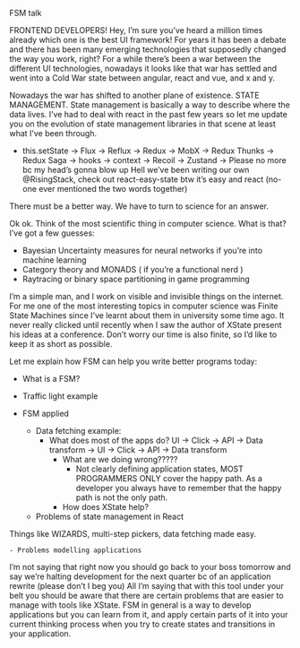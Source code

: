 FSM talk

FRONTEND DEVELOPERS! Hey, I’m sure you’ve heard a million times already which one is the best UI framework! For years it has been a debate and there has been many emerging technologies that supposedly changed the way you work, right? For a while there’s been a war between the different UI technologies, nowadays it looks like that war has settled and went into a Cold War state between angular, react and vue, and x and y.

Nowadays the war has shifted to another plane of existence. STATE MANAGEMENT. State management is basically a way to describe where the data lives. I’ve had to deal with react in the past few years so let me update you on the evolution of state management libraries in that scene at least what I’ve been through.
- this.setState -> Flux -> Reflux -> Redux -> MobX -> Redux Thunks -> Redux Saga -> hooks -> context -> Recoil -> Zustand -> Please no more bc my head’s gonna blow up
Hell we’ve been writing our own @RisingStack, check out react-easy-state btw it’s easy and react (no-one ever mentioned the two words together)

There must be a better way. We have to turn to science for an answer.

Ok ok. Think of the most scientific thing in computer science. What is that?
I’ve got a few guesses:
- Bayesian Uncertainty measures for neural networks if you’re into machine learning
- Category theory and MONADS ( if you’re a functional nerd )
- Raytracing or binary space partitioning in game programming

I’m a simple man, and I work on visible and invisible things on the internet. For me one of the most interesting topics in computer science was Finite State Machines since I’ve learnt about them in university some time ago. It never really clicked until recently when I saw the author of XState present his ideas at a conference. Don’t worry our time is also finite, so I’d like to keep it as short as possible.

Let me explain how FSM can help you write better programs today:

- What is a FSM?
- Traffic light example

- FSM applied
    - Data fetching example:
        - What does most of the apps do? UI -> Click -> API -> Data transform -> UI -> Click -> API -> Data transform
            - What are we doing wrong?????
                - Not clearly defining application states, MOST PROGRAMMERS ONLY cover the happy path. As a developer you always have to remember that the happy path is not the only path.
            - How does XState help?
    - Problems of state management in React


Things like WIZARDS, multi-step pickers, data fetching made easy.

    - Problems modelling applications

I’m not saying that right now you should go back to your boss tomorrow and say we’re halting development for the next quarter bc of an application rewrite (please don’t I beg you) All I’m saying that with this tool under your belt you should be aware that there are certain problems that are easier to manage with tools like XState. FSM in general is a way to develop applications but you can learn from it, and apply certain parts of it into your current thinking process when you try to create states and transitions in your application.
